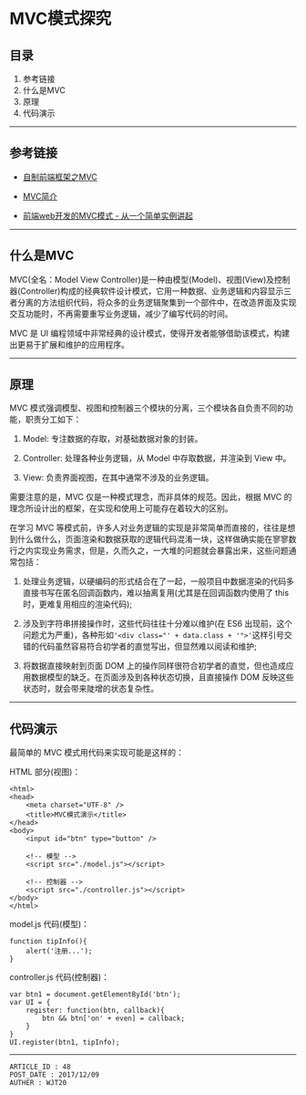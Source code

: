 
# MVC模式探究 #

## 目录 ##

1. 参考链接
2. 什么是MVC
3. 原理
4. 代码演示

---

## 参考链接 ##

- [自制前端框架之MVC](http://ewind.us/2017/nano-mvc/)

- [MVC简介](https://www.cnblogs.com/diyunfei/p/6752618.html)

- [前端web开发的MVC模式 - 从一个简单实例讲起](http://blog.csdn.net/guoyankun/article/details/19335065)

---

## 什么是MVC ##

MVC(全名：Model View Controller)是一种由模型(Model)、视图(View)及控制器(Controller)构成的经典软件设计模式，它用一种数据、业务逻辑和内容显示三者分离的方法组织代码，将众多的业务逻辑聚集到一个部件中，在改造界面及实现交互功能时，不再需要重写业务逻辑，减少了编写代码的时间。

MVC 是 UI 编程领域中非常经典的设计模式，使得开发者能够借助该模式，构建出更易于扩展和维护的应用程序。

---

## 原理 ##

MVC 模式强调模型、视图和控制器三个模块的分离，三个模块各自负责不同的功能，职责分工如下：

1. Model: 专注数据的存取，对基础数据对象的封装。

2. Controller: 处理各种业务逻辑，从 Model 中存取数据，并渲染到 View 中。

3. View: 负责界面视图，在其中通常不涉及的业务逻辑。

需要注意的是，MVC 仅是一种模式理念，而非具体的规范。因此，根据 MVC 的理念所设计出的框架，在实现和使用上可能存在着较大的区别。

在学习 MVC 等模式前，许多人对业务逻辑的实现是非常简单而直接的，往往是想到什么做什么，页面渲染和数据获取的逻辑代码混淆一块，这样做确实能在寥寥数行之内实现业务需求，但是，久而久之，一大堆的问题就会暴露出来，这些问题通常包括：

1. 处理业务逻辑，以硬编码的形式结合在了一起，一般项目中数据渲染的代码多直接书写在匿名回调函数内，难以抽离复用(尤其是在回调函数内使用了 this 时，更难复用相应的渲染代码);

2. 涉及到字符串拼接操作时，这些代码往往十分难以维护(在 ES6 出现前，这个问题尤为严重)，各种形如`'<div class="' + data.class + '">'`这样引号交错的代码虽然容易符合初学者的直觉写出，但显然难以阅读和维护;

3. 将数据直接映射到页面 DOM 上的操作同样很符合初学者的直觉，但也造成应用数据模型的缺乏。在页面涉及到各种状态切换，且直接操作 DOM 反映这些状态时，就会带来陡增的状态复杂性。

---

## 代码演示 ##

最简单的 MVC 模式用代码来实现可能是这样的：

HTML 部分(视图)：

```
<html>
<head>
    <meta charset="UTF-8" />
    <title>MVC模式演示</title>
</head>
<body>
    <input id="btn" type="button" />

    <!-- 模型 -->
    <script src="./model.js"></script>

    <!-- 控制器 -->
    <script src="./controller.js"></script>
</body>
</html>
```

model.js 代码(模型)：

```
function tipInfo(){
    alert('注册...');
}
```

controller.js 代码(控制器)：

```
var btn1 = document.getElementById('btn');
var UI = {
    register: function(btn, callback){
        btn && btn['on' + even] = callback;
    }
}
UI.register(btn1, tipInfo);
```

---

```
ARTICLE_ID : 48
POST_DATE : 2017/12/09
AUTHER : WJT20
```
